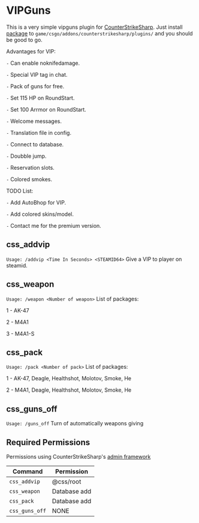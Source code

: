 # VIPGuns

This is a very simple vipguns plugin for [CounterStrikeSharp](https://docs.cssharp.dev/).
Just install [package](https://github.com/connercsbn/SimpleAdmin/releases/) to `game/csgo/addons/counterstrikesharp/plugins/` and you should be good to go. 

Advantages for VIP:

`-` Can enable noknifedamage.

`-` Special VIP tag in chat.

`-` Pack of guns for free.

`-` Set 115 HP on RoundStart.

`-` Set 100 Arrmor on RoundStart.

`-` Welcome messages.

`-` Translation file in config.

`-` Connect to database.

`-` Doubble jump.

`-` Reservation slots.

`-` Colored smokes.

TODO List:

`-` Add AutoBhop for VIP.

`-` Add colored skins/model.

`-` Contact me for the premium version.

## css_addvip
`Usage: /addvip <Time In Seconds> <STEAMID64>`
Give a VIP to player on steamid.
## css_weapon
`Usage: /weapon <Number of weapon>`
List of packages:

1 - AK-47

2 - M4A1

3 - M4A1-S

## css_pack
`Usage: /pack <Number of pack>`
List of packages:

1 - AK-47, Deagle, Healthshot, Molotov, Smoke, He

2 - M4A1, Deagle, Healthshot, Molotov, Smoke, He

## css_guns_off
`Usage: /guns_off`
Turn of automatically weapons giving

## Required Permissions

Permissions using CounterStrikeSharp's [admin framework](https://docs.cssharp.dev/features/admin-framework/)

| Command      | Permission   |
| ------------ | ------------ |
| `css_addvip`    | @css/root     |
| `css_weapon`    | Database add     |
| `css_pack`  | Database add   |
| `css_guns_off`  | NONE   |
